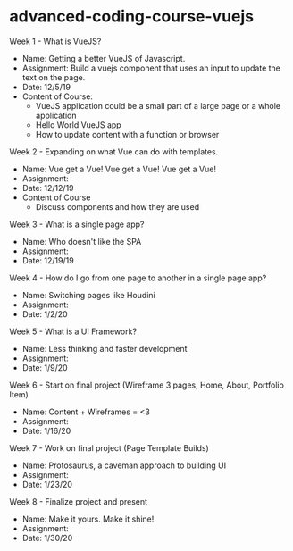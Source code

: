 # advanced-coding-course-vuejs

Week 1 - What is VueJS?
- Name: Getting a better VueJS of Javascript.
- Assignment: Build a vuejs component that uses an input to update the text on the page.
- Date: 12/5/19
- Content of Course:
	- VueJS application could be a small part of a large page or a whole application
	- Hello World VueJS app
	- How to update content with a function or browser

Week 2 - Expanding on what Vue can do with templates.
- Name: Vue get a Vue! Vue get a Vue! Vue get a Vue!
- Assignment: 
- Date: 12/12/19
- Content of Course
	- Discuss components and how they are used

Week 3 - What is a single page app?
- Name: Who doesn't like the SPA
- Assignment:
- Date: 12/19/19

Week 4 - How do I go from one page to another in a single page app?
- Name: Switching pages like Houdini
- Assignment:
- Date: 1/2/20

Week 5 - What is a UI Framework?
- Name: Less thinking and faster development
- Assignment:
- Date: 1/9/20

Week 6 - Start on final project (Wireframe 3 pages, Home, About, Portfolio Item)
- Name: Content + Wireframes = <3
- Assignment: 
- Date: 1/16/20

Week 7 - Work on final project (Page Template Builds)
- Name: Protosaurus, a caveman approach to building UI
- Assignment:
- Date: 1/23/20

Week 8 - Finalize project and present
- Name: Make it yours. Make it shine!
- Assignment:
- Date: 1/30/20